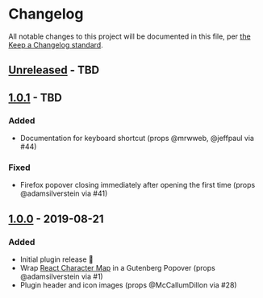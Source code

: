 # Changelog

All notable changes to this project will be documented in this file, per [the Keep a Changelog standard](http://keepachangelog.com/).

## [Unreleased] - TBD

## [1.0.1] - TBD
### Added
- Documentation for keyboard shortcut (props @mrwweb, @jeffpaul via #44)

### Fixed
- Firefox popover closing immediately after opening the first time (props @adamsilverstein via #41)

## [1.0.0] - 2019-08-21
### Added
- Initial plugin release 🎉
- Wrap [React Character Map](https://github.com/Dayjo/react-character-map) in a Gutenberg Popover (props @adamsilverstein via #1)
- Plugin header and icon images (props @McCallumDillon via #28)

[Unreleased]: https://github.com/10up/insert-special-characters/compare/1.0.1...master
[1.0.1]: https://github.com/10up/insert-special-characters/compare/1.0.0...1.0.1
[1.0.0]: https://github.com/10up/insert-special-characters/releases/tag/1.0.0
